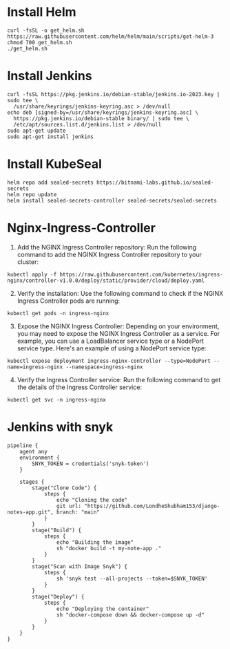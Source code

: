 # Install Helm

```
curl -fsSL -o get_helm.sh https://raw.githubusercontent.com/helm/helm/main/scripts/get-helm-3
chmod 700 get_helm.sh
./get_helm.sh
```

# Install Jenkins

```
curl -fsSL https://pkg.jenkins.io/debian-stable/jenkins.io-2023.key | sudo tee \
  /usr/share/keyrings/jenkins-keyring.asc > /dev/null
echo deb [signed-by=/usr/share/keyrings/jenkins-keyring.asc] \
  https://pkg.jenkins.io/debian-stable binary/ | sudo tee \
  /etc/apt/sources.list.d/jenkins.list > /dev/null
sudo apt-get update
sudo apt-get install jenkins
```


# Install KubeSeal

```
helm repo add sealed-secrets https://bitnami-labs.github.io/sealed-secrets
helm repo update
helm install sealed-secrets-controller sealed-secrets/sealed-secrets
```

# Nginx-Ingress-Controller

1. Add the NGINX Ingress Controller repository: Run the following command to add the NGINX Ingress Controller repository to your cluster:

```
kubectl apply -f https://raw.githubusercontent.com/kubernetes/ingress-nginx/controller-v1.0.0/deploy/static/provider/cloud/deploy.yaml
```

2. Verify the installation: Use the following command to check if the NGINX Ingress Controller pods are running:

```
kubectl get pods -n ingress-nginx
```

3. Expose the NGINX Ingress Controller: Depending on your environment, you may need to expose the NGINX Ingress Controller as a service. For example, you can use a LoadBalancer service type or a NodePort service type. Here's an example of using a NodePort service type:

```
kubectl expose deployment ingress-nginx-controller --type=NodePort --name=ingress-nginx --namespace=ingress-nginx
```

4. Verify the Ingress Controller service: Run the following command to get the details of the Ingress Controller service:

```
kubectl get svc -n ingress-nginx
```   


# Jenkins with snyk

```
pipeline {
    agent any
    environment {
        SNYK_TOKEN = credentials('snyk-token')
    }
    
    stages {
        stage("Clone Code") {
            steps {
                echo "Cloning the code"
                git url: "https://github.com/LondheShubham153/django-notes-app.git", branch: "main"
            }
        }
        stage("Build") {
            steps {
                echo "Building the image"
                sh "docker build -t my-note-app ."
            }
        }
        stage("Scan with Image Snyk") {
            steps {
                sh 'snyk test --all-projects --token=$SNYK_TOKEN'
            }
        }
        stage("Deploy") {
            steps {
                echo "Deploying the container"
                sh "docker-compose down && docker-compose up -d"
            }
        }
    }
}


```
